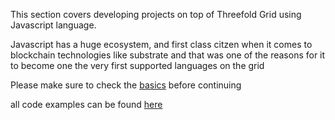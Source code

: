 This section covers developing projects on top of Threefold Grid using Javascript language.

Javascript has a huge ecosystem, and first class citzen when it comes to blockchain technologies like substrate and that was one of the reasons for it to become one the very first supported languages on the grid

Please make sure to check the [basics](getstarted/tfgrid3_getstarted.md) before continuing

all code examples can be found [here](https://github.com/threefoldtech/grid3_client_ts/tree/development/scripts) 